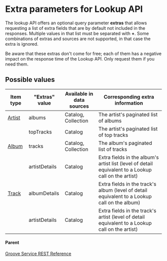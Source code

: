 # Extra parameters for Lookup API
The lookup API offers an optional query parameter **extras** that allows requesting a list of extra fields that are by default not included in the responses. Multiple values in that list must be separated with **+**. Some combinations of extras and sources are not supported, in that case the extra is ignored.

Be aware that these extras don't come for free; each of them has a negative impact on the response time of the Lookup API. Only request them if you need them.

## Possible values
| **Item type** | **"Extras" value** | **Available in data sources** | **Corresponding extra information**                                                                 |
|---------------|--------------------|-------------------------------|-----------------------------------------------------------------------------------------------------|
| [Artist](JSON_Artist.md)      | albums             | Catalog, Collection           | The artist's paginated list of albums                                                               |
|               | topTracks          | Catalog                       | The artist's paginated list of top tracks                                                           |
| [Album](JSON_Album.md)         | tracks             | Catalog, Collection           | The album's paginated list of tracks                                                                |
|               | artistDetails      | Catalog                       | Extra fields in the album's artist list (level of detail equivalent to a Lookup call on the artist) |
| [Track](JSON_Track.md)         | albumDetails       | Catalog                       | Extra fields in the track's album (level of detail equivalent to a Lookup call on the album)        |
|               | artistDetails      | Catalog                       | Extra fields in the track's artist (level of detail equivalent to a Lookup call on the artist)      |

#### Parent
[Groove Service REST Reference](overview.md)

